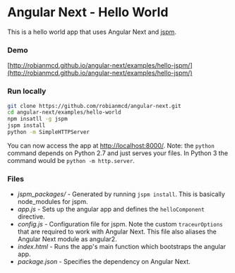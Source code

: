 # Angular Next - Hello World

This is a hello world app that uses Angular Next and [jspm](http://jspm.io/).

### Demo

[http://robianmcd.github.io/angular-next/examples/hello-jspm/](http://robianmcd.github.io/angular-next/examples/hello-jspm/)

### Run locally

```sh
git clone https://github.com/robianmcd/angular-next.git
cd angular-next/examples/hello-world
npm insatll -g jspm
jspm install
python -m SimpleHTTPServer
```

You can now access the app at [http://localhost:8000/](http://localhost:8000/). Note: the `python` command depends on Python 2.7 and just serves your files. In Python 3 the command would be `python -m http.server`.


### Files

* *jspm_packages/* - Generated by running `jspm install`. This is basically node_modules for jspm.
* *app.js* - Sets up the angular app and defines the `helloComponent` directive.
* *config.js* - Configuration file for jspm. Note the custom `traceurOptions` that are required to work with Angular Next. This file also aliases the Angular Next module as angular2.
* *index.html* - Runs the app's main function which bootstraps the angular app.
* *package.json* - Specifies the dependency on Angular Next.
